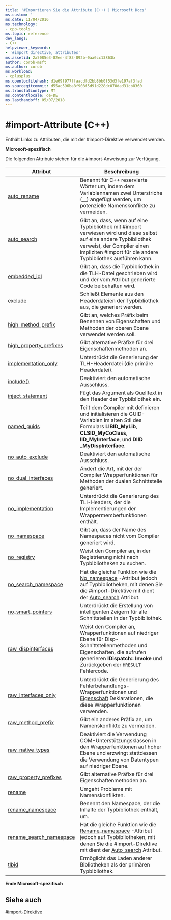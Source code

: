 ```yaml
---
title: '#Importieren Sie die Attribute (C++) | Microsoft Docs'
ms.custom: ''
ms.date: 11/04/2016
ms.technology:
- cpp-tools
ms.topic: reference
dev_langs:
- C++
helpviewer_keywords:
- '#import directive, attributes'
ms.assetid: 2a5085e3-82ee-4f83-892b-0aa6cc13863b
author: corob-msft
ms.author: corob
ms.workload:
- cplusplus
ms.openlocfilehash: d1e69f977ffaacdfd2bb8bb0f53d3fe197af3fad
ms.sourcegitcommit: d55ac596ba8f908f5d91d228dc070dad31cb8360
ms.translationtype: MT
ms.contentlocale: de-DE
ms.lasthandoff: 05/07/2018
---
```

# <a name="import-attributes-c"></a>#import-Attribute (C++)
Enthält Links zu Attributen, die mit der #import-Direktive verwendet werden.  
  
 **Microsoft-spezifisch**  
  
 Die folgenden Attribute stehen für die #import-Anweisung zur Verfügung.  
  
|Attribut|Beschreibung|  
|---------------|-----------------|  
|[auto_rename](../preprocessor/auto-rename.md)|Benennt für C++ reservierte Wörter um, indem dem Variablennamen zwei Unterstriche (__) angefügt werden, um potenzielle Namenskonflikte zu vermeiden.|  
|[auto_search](../preprocessor/auto-search.md)|Gibt an, dass, wenn auf eine Typbibliothek mit #import verwiesen wird und diese selbst auf eine andere Typbibliothek verweist, der Compiler einen impliziten #import für die andere Typbibliothek ausführen kann.|  
|[embedded_idl](../preprocessor/embedded-idl.md)|Gibt an, dass die Typbibliothek in die TLH-Datei geschrieben wird und der vom Attribut generierte Code beibehalten wird.|  
|[exclude](../preprocessor/exclude-hash-import.md)|Schließt Elemente aus den Headerdateien der Typbibliothek aus, die generiert werden.|  
|[high_method_prefix](../preprocessor/high-method-prefix.md)|Gibt an, welches Präfix beim Benennen von Eigenschaften und Methoden der oberen Ebene verwendet werden soll.|  
|[high_property_prefixes](../preprocessor/high-property-prefixes.md)|Gibt alternative Präfixe für drei Eigenschaftenmethoden an.|  
|[implementation_only](../preprocessor/implementation-only.md)|Unterdrückt die Generierung der TLH-Headerdatei (die primäre Headerdatei).|  
|[include()](../preprocessor/include-parens.md)|Deaktiviert den automatische Ausschluss.|  
|[inject_statement](../preprocessor/inject-statement.md)|Fügt das Argument als Quelltext in den Header der Typbibliothek ein.|  
|[named_guids](../preprocessor/named-guids.md)|Teilt dem Compiler mit definieren und initialisieren die GUID-Variablen im alten Stil des Formulars **LIBID_MyLib**, **CLSID_MyCoClass**, **IID_MyInterface**, und **DIID _MyDispInterface**.|  
|[no_auto_exclude](../preprocessor/no-auto-exclude.md)|Deaktiviert den automatische Ausschluss.|  
|[no_dual_interfaces](../preprocessor/no-dual-interfaces.md)|Ändert die Art, mit der der Compiler Wrapperfunktionen für Methoden der dualen Schnittstelle generiert.|  
|[no_implementation](../preprocessor/no-implementation.md)|Unterdrückt die Generierung des TLI-Headers, der die Implementierungen der Wrappermemberfunktionen enthält.|  
|[no_namespace](../preprocessor/no-namespace.md)|Gibt an, dass der Name des Namespaces nicht vom Compiler generiert wird.|  
|[no_registry](../preprocessor/no-registry.md)|Weist den Compiler an, in der Registrierung nicht nach Typbibliotheken zu suchen.|  
|[no_search_namespace](../preprocessor/no-search-namespace.md)|Hat die gleiche Funktion wie die [No_namespace](../preprocessor/no-namespace.md) -Attribut jedoch auf Typbibliotheken, mit denen Sie die #import-Direktive mit dient der [Auto_search](../preprocessor/auto-search.md) Attribut.|  
|[no_smart_pointers](../preprocessor/no-smart-pointers.md)|Unterdrückt die Erstellung von intelligenten Zeigern für alle Schnittstellen in der Typbibliothek.|  
|[raw_dispinterfaces](../preprocessor/raw-dispinterfaces.md)|Weist den Compiler an, Wrapperfunktionen auf niedriger Ebene für Disp-Schnittstellenmethoden und Eigenschaften, die aufrufen generieren **IDispatch:: Invoke** und Zurückgeben der `HRESULT` Fehlercode.|  
|[raw_interfaces_only](../preprocessor/raw-interfaces-only.md)|Unterdrückt die Generierung des Fehlerbehandlungs-Wrapperfunktionen und [Eigenschaft](../cpp/property-cpp.md) Deklarationen, die diese Wrapperfunktionen verwenden.|  
|[raw_method_prefix](../preprocessor/raw-method-prefix.md)|Gibt ein anderes Präfix an, um Namenskonflikte zu vermeiden.|  
|[raw_native_types](../preprocessor/raw-native-types.md)|Deaktiviert die Verwendung COM-Unterstützungsklassen in den Wrapperfunktionen auf hoher Ebene und erzwingt stattdessen die Verwendung von Datentypen auf niedriger Ebene.|  
|[raw_property_prefixes](../preprocessor/raw-property-prefixes.md)|Gibt alternative Präfixe für drei Eigenschaftenmethoden an.|  
|[rename](../preprocessor/rename-hash-import.md)|Umgeht Probleme mit Namenskonflikten.|  
|[rename_namespace](../preprocessor/rename-namespace.md)|Benennt den Namespace, der die Inhalte der Typbibliothek enthält, um.|  
|[rename_search_namespace](../preprocessor/rename-search-namespace.md)|Hat die gleiche Funktion wie die [Rename_namespace](../preprocessor/rename-namespace.md) -Attribut jedoch auf Typbibliotheken, mit denen Sie die #import-Direktive mit dient der [Auto_search](../preprocessor/auto-search.md) Attribut.|  
|[tlbid](../preprocessor/tlbid.md)|Ermöglicht das Laden anderer Bibliotheken als der primären Typbibliothek.|  
  
 **Ende Microsoft-spezifisch**  
  
## <a name="see-also"></a>Siehe auch  
 [#import-Direktive](../preprocessor/hash-import-directive-cpp.md)